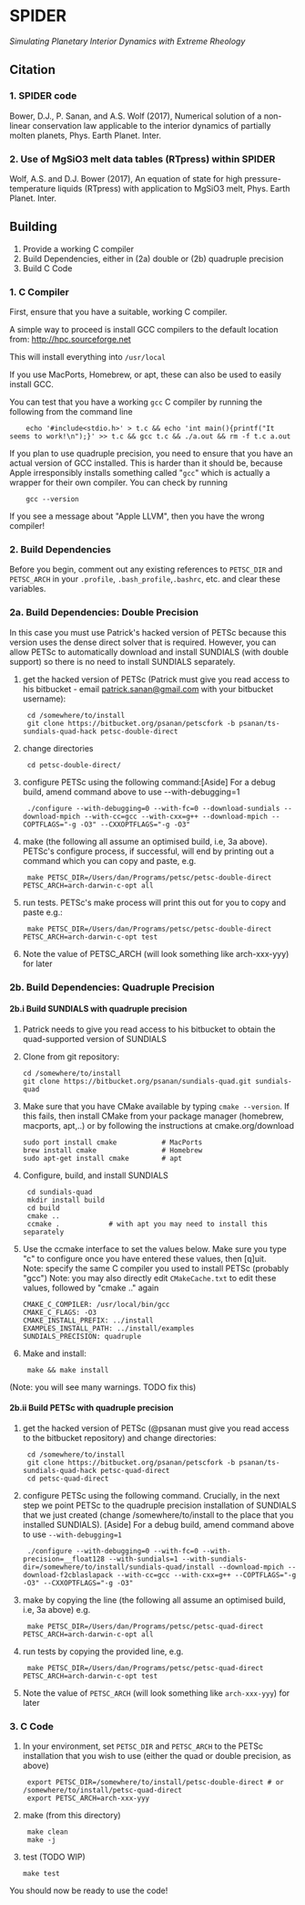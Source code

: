 # SPIDER
*Simulating Planetary Interior Dynamics with Extreme Rheology*

## Citation

### 1. SPIDER code
Bower, D.J., P. Sanan, and A.S. Wolf (2017), Numerical solution of a non-linear conservation law applicable to the interior dynamics of partially molten planets, Phys. Earth Planet. Inter.

### 2. Use of MgSiO3 melt data tables (RTpress) within SPIDER
Wolf, A.S. and D.J. Bower (2017), An equation of state for high pressure-temperature liquids (RTpress) with application to MgSiO3 melt, Phys. Earth Planet. Inter.

## Building

1. Provide a working C compiler
2. Build Dependencies, either in (2a) double or (2b) quadruple precision
3. Build C Code

### 1. C Compiler

First, ensure that you have a suitable, working C compiler.

A simple way to proceed is install GCC compilers to the default location from:
         http://hpc.sourceforge.net

This will install everything into `/usr/local`

If you use MacPorts, Homebrew, or apt, these can also be used to easily install GCC.

You can test that you have a working `gcc` C compiler by running the following from the command line

        echo '#include<stdio.h>' > t.c && echo 'int main(){printf("It seems to work!\n");}' >> t.c && gcc t.c && ./a.out && rm -f t.c a.out

If you plan to use quadruple precision, you need to ensure that you have an actual version
of GCC installed. This is harder than it should be, because Apple irresponsibly installs
something called "`gcc`" which is actually a wrapper for their own compiler. You can check by running

        gcc --version

If you see a message about "Apple LLVM", then you have the wrong compiler!

### 2. Build Dependencies
Before you begin, comment out any existing references to `PETSC_DIR` and `PETSC_ARCH` in your
`.profile`, `.bash_profile`,`.bashrc`, etc. and clear these variables.

### 2a. Build Dependencies: Double Precision

In this case you must use Patrick's hacked version of
PETSc because this version uses the dense direct solver that is required. However,
you can allow PETSc to automatically download and install SUNDIALS
(with double support) so there is no need to install SUNDIALS separately.

1. get the hacked version of PETSc (Patrick must give you read access to his
bitbucket - email patrick.sanan@gmail.com with your bitbucket username):

        cd /somewhere/to/install
        git clone https://bitbucket.org/psanan/petscfork -b psanan/ts-sundials-quad-hack petsc-double-direct

2. change directories

        cd petsc-double-direct/

3. configure PETSc using the following command:[Aside] For a debug build, amend command above to use --with-debugging=1

        ./configure --with-debugging=0 --with-fc=0 --download-sundials --download-mpich --with-cc=gcc --with-cxx=g++ --download-mpich --COPTFLAGS="-g -O3" --CXXOPTFLAGS="-g -O3"

4. make (the following all assume an optimised build, i.e, 3a above).
PETSc's configure process, if successful, will end by printing out a command which you can copy and paste, e.g.

        make PETSC_DIR=/Users/dan/Programs/petsc/petsc-double-direct PETSC_ARCH=arch-darwin-c-opt all

5. run tests. PETSc's make process will print this out for you to copy and paste e.g.:

        make PETSC_DIR=/Users/dan/Programs/petsc/petsc-double-direct PETSC_ARCH=arch-darwin-c-opt test

6. Note the value of PETSC_ARCH (will look something like arch-xxx-yyy) for later

### 2b. Build Dependencies: Quadruple Precision


#### 2b.i Build SUNDIALS with quadruple precision

1. Patrick needs to give you read access to his bitbucket to obtain
   the quad-supported version of SUNDIALS

2. Clone from git repository:

       cd /somewhere/to/install
       git clone https://bitbucket.org/psanan/sundials-quad.git sundials-quad

3. Make sure that you have CMake available by typing `cmake --version`.  If this fails, then install CMake from your package manager (homebrew, macports, apt,..) or by following the instructions at cmake.org/download

       sudo port install cmake           # MacPorts
       brew install cmake                # Homebrew
       sudo apt-get install cmake        # apt

4. Configure, build, and install SUNDIALS

        cd sundials-quad
        mkdir install build
        cd build
        cmake ..
        ccmake .            # with apt you may need to install this separately

5.  Use the ccmake interface to set the values below.
Make sure you type "c" to configure once you have entered these values, then [q]uit.  
Note: specify the same C compiler you used to install PETSc (probably "gcc")
Note: you may also directly edit `CMakeCache.txt` to edit these values, followed by "cmake .." again

        CMAKE_C_COMPILER: /usr/local/bin/gcc
        CMAKE_C_FLAGS: -O3
        CMAKE_INSTALL_PREFIX: ../install
        EXAMPLES_INSTALL_PATH: ../install/examples
        SUNDIALS_PRECISION: quadruple

6. Make and install:

        make && make install

(Note: you will see many warnings. TODO fix this)

#### 2b.ii Build PETSc with quadruple precision


1. get the hacked version of PETSc (@psanan must give you read access to the
bitbucket repository) and change directories:

        cd /somewhere/to/install
        git clone https://bitbucket.org/psanan/petscfork -b psanan/ts-sundials-quad-hack petsc-quad-direct
        cd petsc-quad-direct

2. configure PETSc using the following command.  Crucially, in the next step we point PETSc to the quadruple precision installation of SUNDIALS that we just created (change /somewhere/to/install to the place that you installed SUNDIALS). [Aside] For a debug build, amend command above to use `--with-debugging=1`

        ./configure --with-debugging=0 --with-fc=0 --with-precision=__float128 --with-sundials=1 --with-sundials-dir=/somewhere/to/install/sundials-quad/install --download-mpich --download-f2cblaslapack --with-cc=gcc --with-cxx=g++ --COPTFLAGS="-g -O3" --CXXOPTFLAGS="-g -O3"

3. make by copying the line (the following all assume an optimised build, i.e, 3a above) e.g.

        make PETSC_DIR=/Users/dan/Programs/petsc/petsc-quad-direct PETSC_ARCH=arch-darwin-c-opt all

4. run tests by copying the provided line, e.g.

        make PETSC_DIR=/Users/dan/Programs/petsc/petsc-quad-direct PETSC_ARCH=arch-darwin-c-opt test

5. Note the value of `PETSC_ARCH` (will look something like `arch-xxx-yyy`) for later

### 3. C Code

1. In your environment, set `PETSC_DIR` and `PETSC_ARCH` to the PETSc installation that you wish to use (either the quad or double precision, as above)

        export PETSC_DIR=/somewhere/to/install/petsc-double-direct # or /somewhere/to/install/petsc-quad-direct
        export PETSC_ARCH=arch-xxx-yyy

2. make (from this directory)

        make clean
        make -j

3. test (TODO WIP)

       make test

You should now be ready to use the code!

